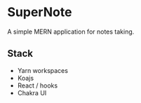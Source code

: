 # SuperNote 

A simple MERN application for notes taking.

## Stack

- Yarn workspaces
- Koajs
- React / hooks
- Chakra UI
